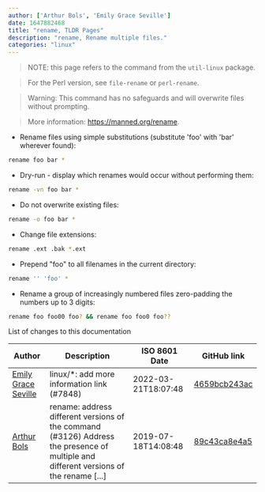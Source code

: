 ```yaml
---
author: ['Arthur Bols', 'Emily Grace Seville']
date: 1647882468
title: "rename, TLDR Pages"
description: "rename, Rename multiple files."
categories: "linux"
---
```

> NOTE: this page refers to the command from the `util-linux` package.

> For the Perl version, see `file-rename` or `perl-rename`.

> Warning: This command has no safeguards and will overwrite files without prompting.

> More information: <https://manned.org/rename>.

- Rename files using simple substitutions (substitute 'foo' with 'bar' wherever found):

```bash
rename foo bar *
```

- Dry-run - display which renames would occur without performing them:

```bash
rename -vn foo bar *
```

- Do not overwrite existing files:

```bash
rename -o foo bar *
```

- Change file extensions:

```bash
rename .ext .bak *.ext
```

- Prepend "foo" to all filenames in the current directory:

```bash
rename '' 'foo' *
```

- Rename a group of increasingly numbered files zero-padding the numbers up to 3 digits:

```bash
rename foo foo00 foo? && rename foo foo0 foo??
```
List of changes to this documentation


Author | Description | ISO 8601 Date | GitHub link
------|-----|-----|-----
[Emily Grace Seville](mailto:emilyseville7cf@gmail.com) | linux/*: add more information link (#7848) | 2022-03-21T18:07:48 | [4659bcb243ac](https://github.com/tldr-pages/tldr/commit/4659bcb243ac572c9e0c95117097801f1e62bda4)
[Arthur Bols](mailto:arthur@bols.dev) | rename: address different versions of the command (#3126) Address the presence of multiple and different versions of the rename [...] | 2019-07-18T14:08:48 | [89c43ca8e4a5](https://github.com/tldr-pages/tldr/commit/89c43ca8e4a556052f937be31325a552002af4f3)

